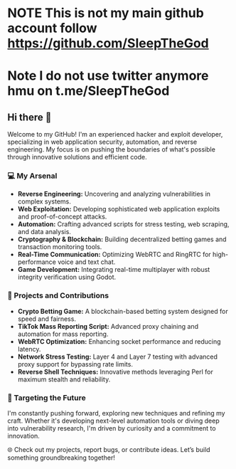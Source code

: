 # NOTE This is not my main github account follow https://github.com/SleepTheGod

# Note I do not use twitter anymore hmu on t.me/SleepTheGod 


## Hi there 👋

Welcome to my GitHub! I'm an experienced hacker and exploit developer, specializing in web application security, automation, and reverse engineering. My focus is on pushing the boundaries of what's possible through innovative solutions and efficient code.

### 💻 My Arsenal
- **Reverse Engineering:** Uncovering and analyzing vulnerabilities in complex systems.
- **Web Exploitation:** Developing sophisticated web application exploits and proof-of-concept attacks.
- **Automation:** Crafting advanced scripts for stress testing, web scraping, and data analysis.
- **Cryptography & Blockchain:** Building decentralized betting games and transaction monitoring tools.
- **Real-Time Communication:** Optimizing WebRTC and RingRTC for high-performance voice and text chat.
- **Game Development:** Integrating real-time multiplayer with robust integrity verification using Godot.

### 🚀 Projects and Contributions
- **Crypto Betting Game:** A blockchain-based betting system designed for speed and fairness.
- **TikTok Mass Reporting Script:** Advanced proxy chaining and automation for mass reporting.
- **WebRTC Optimization:** Enhancing socket performance and reducing latency.
- **Network Stress Testing:** Layer 4 and Layer 7 testing with advanced proxy support for bypassing rate limits.
- **Reverse Shell Techniques:** Innovative methods leveraging Perl for maximum stealth and reliability.

### 🎯 Targeting the Future
I'm constantly pushing forward, exploring new techniques and refining my craft. Whether it's developing next-level automation tools or diving deep into vulnerability research, I'm driven by curiosity and a commitment to innovation. 

🌐 Check out my projects, report bugs, or contribute ideas. Let’s build something groundbreaking together!
